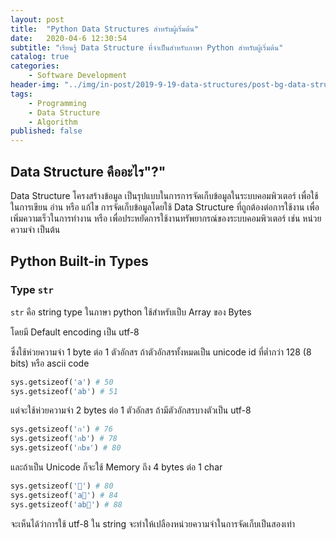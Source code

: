 ```yaml
---
layout: post
title:  "Python Data Structures สำหรับผู้เริ่มต้น"
date:   2020-04-6 12:30:54
subtitle: "เรียนรู้ Data Structure ที่จำเป็นสำหรับภาษา Python สำหรับผู้เริ่มต้น"
catalog: true
categories:
    - Software Development
header-img: "../img/in-post/2019-9-19-data-structures/post-bg-data-structure.jpg"
tags:
    - Programming
    - Data Structure
    - Algorithm
published: false
---
```


## Data Structure คืออะไร"?"

Data Structure โครงสร้างข้อมูล เป็นรุปแบบในการการจัดเก็บข้อมูลในระบบคอมพิวเตอร์ เพื่อใช้ในการเขียน อ่าน หรือ แก้ไข
การจัดเก็บข้อมูลโดยใช้ Data Structure ที่ถูกต้องต่อการใช้งาน เพื่อเพิ่มความเร็วในการทำงาน หรือ เพื่อประหยัดการใช้งานทรัพยากรณ์ของระบบคอมพิวเตอร์ เช่น หน่วยความจำ เป็นต้น

## Python Built-in Types

### Type `str`

`str` คือ string type ในภาษา python ใช้สำหรับเป็บ Array ของ Bytes

โดยมี Default encoding เป็น utf-8

ซึ่งใช้ห่วยความจำ 1 byte ต่อ 1 ตัวอักสร ถ้าตัวอักสรทั้งหมดเป็น unicode id ที่ตํ่ากว่า 128 (8 bits) หรือ ascii code

``` Python
sys.getsizeof('a') # 50
sys.getsizeof('ab') # 51
```

แต่จะใช้ห่วยความจำ 2 bytes ต่อ 1 ตัวอักสร ถ้ามีตัวอักสรบางตัวเป็น utf-8

``` Python
sys.getsizeof('ก') # 76
sys.getsizeof('กb') # 78
sys.getsizeof('กbข') # 80
```

และถ้าเป็น Unicode ก็จะใช้ Memory ถึง 4 bytes ต่อ 1 char

``` Python
sys.getsizeof('🐍') # 80
sys.getsizeof('a🐍') # 84
sys.getsizeof('ab🐍') # 88
```

จะเห็นได้ว่าการใช้ utf-8 ใน string จะทำให้เปลืองหน่วยความจำในการจัดเก็บเป็นสองเท่า


